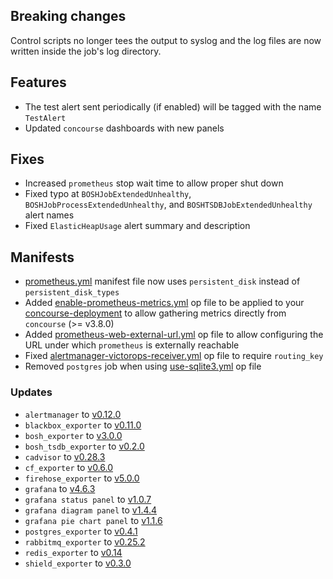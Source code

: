 ## Breaking changes

Control scripts no longer tees the output to syslog and the log files are now written inside the job's log directory.

## Features

* The test alert sent periodically (if enabled) will be tagged with the name `TestAlert`
* Updated `concourse` dashboards with new panels

## Fixes

* Increased `prometheus` stop wait time to allow proper shut down
* Fixed typo at `BOSHJobExtendedUnhealthy`, `BOSHJobProcessExtendedUnhealthy`, and `BOSHTSDBJobExtendedUnhealthy` alert names
* Fixed `ElasticHeapUsage` alert summary and description

## Manifests

* [prometheus.yml](https://github.com/bosh-prometheus/prometheus-boshrelease/blob/master/manifests/prometheus.yml) manifest file now uses `persistent_disk` instead of `persistent_disk_types`
* Added [enable-prometheus-metrics.yml](https://github.com/bosh-prometheus/prometheus-boshrelease/blob/master/manifests/operators/concourse/enable-prometheus-metrics.yml) op file to be applied to your [concourse-deployment](https://github.com/concourse/concourse-deployment) to allow gathering metrics directly from `concourse` (>= v3.8.0)
* Added [prometheus-web-external-url.yml](https://github.com/bosh-prometheus/prometheus-boshrelease/blob/master/manifests/operators/prometheus-web-external-url.yml) op file to allow configuring the URL under which `prometheus` is externally reachable
* Fixed [alertmanager-victorops-receiver.yml](https://github.com/bosh-prometheus/prometheus-boshrelease/blob/master/manifests/operators/alertmanager-victorops-receiver.yml) op file to require `routing_key`
* Removed `postgres` job when using [use-sqlite3.yml](https://github.com/bosh-prometheus/prometheus-boshrelease/blob/master/manifests/operators/use-sqlite3.yml) op file

### Updates

* `alertmanager` to [v0.12.0](https://github.com/prometheus/alertmanager/releases/tag/v0.12.0)
* `blackbox_exporter` to [v0.11.0](https://github.com/prometheus/blackbox_exporter/releases/tag/v0.11.0)
* `bosh_exporter` to [v3.0.0](https://github.com/bosh-prometheus/bosh_exporter/releases/tag/v3.0.0)
* `bosh_tsdb_exporter` to [v0.2.0](https://github.com/bosh-prometheus/bosh_tsdb_exporter/releases/tag/v0.2.0)
* `cadvisor` to [v0.28.3](https://github.com/google/cadvisor/releases/tag/v0.28.3)
* `cf_exporter` to [v0.6.0](https://github.com/bosh-prometheus/cf_exporter/releases/tag/v0.6.0)
* `firehose_exporter` to [v5.0.0](https://github.com/bosh-prometheus/firehose_exporter/releases/tag/v5.0.0)
* `grafana` to [v4.6.3](https://github.com/grafana/grafana/releases/tag/v4.6.3)
* `grafana status panel` to [v1.0.7](https://github.com/Vonage/Grafana_Status_panel/releases/tag/1.0.7)
* `grafana diagram panel` to [v1.4.4](https://grafana.com/plugins/jdbranham-diagram-panel?version=1.4.4)
* `grafana pie chart panel` to [v1.1.6](https://grafana.com/plugins/grafana-piechart-panel?version=1.1.6)
* `postgres_exporter` to [v0.4.1](https://github.com/wrouesnel/postgres_exporter/releases/tag/v0.4.1)
* `rabbitmq_exporter` to [v0.25.2](https://github.com/kbudde/rabbitmq_exporter/releases/tag/v0.25.2)
* `redis_exporter` to [v0.14](https://github.com/oliver006/redis_exporter/releases/tag/v0.14)
* `shield_exporter` to [v0.3.0](https://github.com/bosh-prometheus/shield_exporter/releases/tag/v0.3.0)

